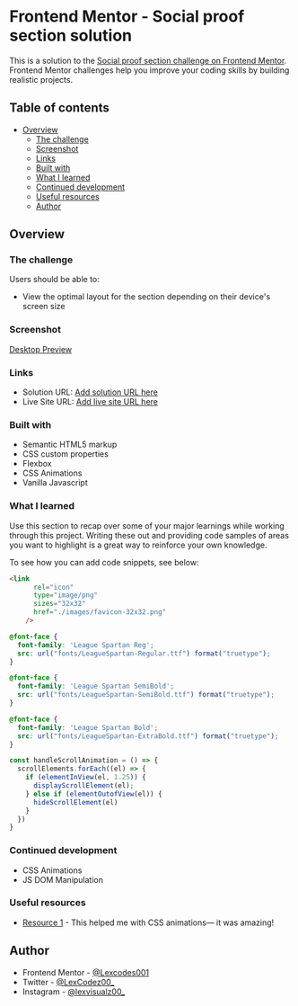 # Frontend Mentor - Social proof section solution

This is a solution to the [Social proof section challenge on Frontend Mentor](https://www.frontendmentor.io/challenges/social-proof-section-6e0qTv_bA). Frontend Mentor challenges help you improve your coding skills by building realistic projects. 

## Table of contents

- [Overview](#overview)
  - [The challenge](#the-challenge)
  - [Screenshot](#screenshot)
  - [Links](#links)
  - [Built with](#built-with)
  - [What I learned](#what-i-learned)
  - [Continued development](#continued-development)
  - [Useful resources](#useful-resources)
  - [Author](#author)

## Overview

### The challenge

Users should be able to:

- View the optimal layout for the section depending on their device's screen size

### Screenshot

[Desktop Preview](./screenshot.png)

### Links

- Solution URL: [Add solution URL here](https://your-solution-url.com)
- Live Site URL: [Add live site URL here](https://your-live-site-url.com)

### Built with

- Semantic HTML5 markup
- CSS custom properties
- Flexbox
- CSS Animations
- Vanilla Javascript

### What I learned

Use this section to recap over some of your major learnings while working through this project. Writing these out and providing code samples of areas you want to highlight is a great way to reinforce your own knowledge.

To see how you can add code snippets, see below:

```html
<link
      rel="icon"
      type="image/png"
      sizes="32x32"
      href="./images/favicon-32x32.png"
    />
```
```css
@font-face {
  font-family: 'League Spartan Reg';
  src: url("fonts/LeagueSpartan-Regular.ttf") format("truetype");
}

@font-face {
  font-family: 'League Spartan SemiBold';
  src: url("fonts/LeagueSpartan-SemiBold.ttf") format("truetype");
}

@font-face {
  font-family: 'League Spartan Bold';
  src: url("fonts/LeagueSpartan-ExtraBold.ttf") format("truetype");
}
```
```js
const handleScrollAnimation = () => {
  scrollElements.forEach((el) => {
    if (elementInView(el, 1.25)) {
      displayScrollElement(el);
    } else if (elementOutofView(el)) {
      hideScrollElement(el)
    }
  })
}
```

### Continued development

- CSS Animations
- JS DOM Manipulation

### Useful resources

- [Resource 1](https://www.webdesign.tutsplus.com) - This helped me with CSS animations— it was amazing!

## Author

- Frontend Mentor - [@Lexcodes001](https://www.frontendmentor.io/profile/Lexcodes001)
- Twitter - [@LexCodez00_](https://www.twitter.com/LexCodez00_)
- Instagram - [@lexvisualz00_](https://www.instagram.com/lexvisualz00_)
